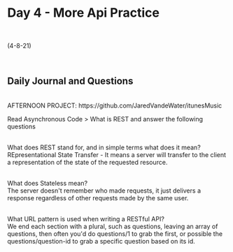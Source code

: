 # Day 4 - More Api Practice
<br>
  
 (4-8-21)

<br>

## Daily Journal and Questions
<br>
AFTERNOON PROJECT: https://github.com/JaredVandeWater/itunesMusic
<br>


Read Asynchronous Code > What is REST and answer the following questions
<br>
<br>

What does REST stand for, and in simple terms what does it mean?
<br>
REpresentational State Transfer - It means a server will transfer to the client a representation of the state of the requested resource. 
<br>
<br>

What does Stateless mean?
<br>
The server doesn't remember who made requests, it just delivers a response regardless of other requests made by the same user.
<br>
<br>

What URL pattern is used when writing a RESTful API?
<br>
We end each section with a plural, such as questions, leaving an array of questions, then often you'd do questions/1 to grab the first, or possible the questions/question-id to grab a specific question based on its id.
<br>
<br>